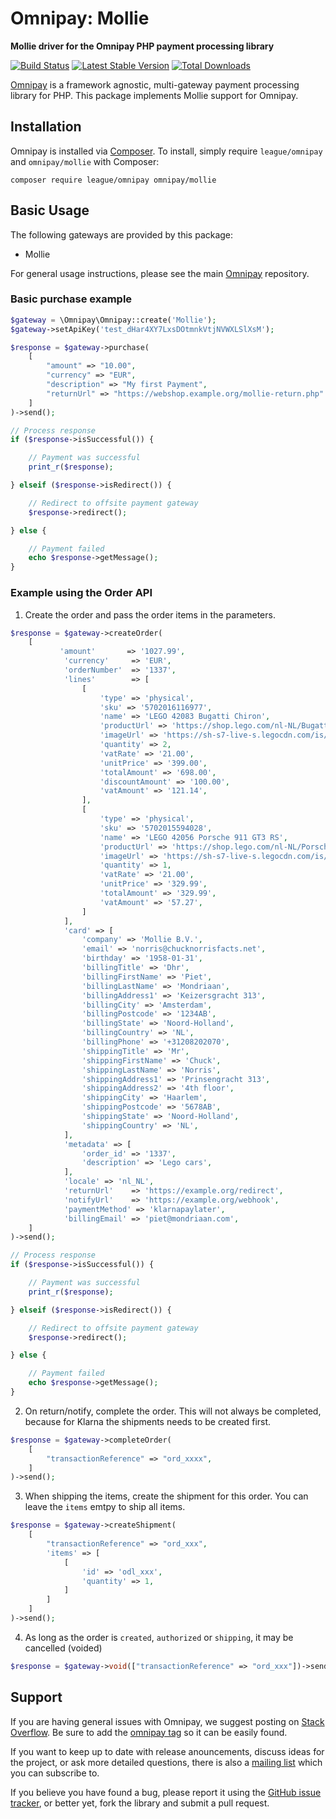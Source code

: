 # Omnipay: Mollie

**Mollie driver for the Omnipay PHP payment processing library**

[![Build Status](https://travis-ci.org/thephpleague/omnipay-mollie.png?branch=master)](https://travis-ci.org/thephpleague/omnipay-mollie)
[![Latest Stable Version](https://poser.pugx.org/omnipay/mollie/version.png)](https://packagist.org/packages/omnipay/mollie)
[![Total Downloads](https://poser.pugx.org/omnipay/mollie/d/total.png)](https://packagist.org/packages/omnipay/mollie)

[Omnipay](https://github.com/thephpleague/omnipay) is a framework agnostic, multi-gateway payment
processing library for PHP. This package implements Mollie support for Omnipay.

## Installation

Omnipay is installed via [Composer](http://getcomposer.org/). To install, simply require `league/omnipay` and `omnipay/mollie` with Composer:

```
composer require league/omnipay omnipay/mollie
```


## Basic Usage

The following gateways are provided by this package:

* Mollie

For general usage instructions, please see the main [Omnipay](https://github.com/thephpleague/omnipay)
repository.

### Basic purchase example

```php
$gateway = \Omnipay\Omnipay::create('Mollie');  
$gateway->setApiKey('test_dHar4XY7LxsDOtmnkVtjNVWXLSlXsM');

$response = $gateway->purchase(
    [
        "amount" => "10.00",
        "currency" => "EUR",
        "description" => "My first Payment",
        "returnUrl" => "https://webshop.example.org/mollie-return.php"
    ]
)->send();

// Process response
if ($response->isSuccessful()) {

    // Payment was successful
    print_r($response);

} elseif ($response->isRedirect()) {

    // Redirect to offsite payment gateway
    $response->redirect();

} else {

    // Payment failed
    echo $response->getMessage();
}
```

### Example using the Order API

1. Create the order and pass the order items in the parameters.

```php
$response = $gateway->createOrder(
    [
           'amount'       => '1027.99',
            'currency'     => 'EUR',
            'orderNumber'  => '1337',
            'lines'        => [
                [
                    'type' => 'physical',
                    'sku' => '5702016116977',
                    'name' => 'LEGO 42083 Bugatti Chiron',
                    'productUrl' => 'https://shop.lego.com/nl-NL/Bugatti-Chiron-42083',
                    'imageUrl' => 'https://sh-s7-live-s.legocdn.com/is/image//LEGO/42083_alt1?$main$',
                    'quantity' => 2,
                    'vatRate' => '21.00',
                    'unitPrice' => '399.00',
                    'totalAmount' => '698.00',
                    'discountAmount' => '100.00',
                    'vatAmount' => '121.14',
                ],
                [
                    'type' => 'physical',
                    'sku' => '5702015594028',
                    'name' => 'LEGO 42056 Porsche 911 GT3 RS',
                    'productUrl' => 'https://shop.lego.com/nl-NL/Porsche-911-GT3-RS-42056',
                    'imageUrl' => 'https://sh-s7-live-s.legocdn.com/is/image/LEGO/42056?$PDPDefault$',
                    'quantity' => 1,
                    'vatRate' => '21.00',
                    'unitPrice' => '329.99',
                    'totalAmount' => '329.99',
                    'vatAmount' => '57.27',
                ]
            ],
            'card' => [
                'company' => 'Mollie B.V.',
                'email' => 'norris@chucknorrisfacts.net',
                'birthday' => '1958-01-31',
                'billingTitle' => 'Dhr',
                'billingFirstName' => 'Piet',
                'billingLastName' => 'Mondriaan',
                'billingAddress1' => 'Keizersgracht 313',
                'billingCity' => 'Amsterdam',
                'billingPostcode' => '1234AB',
                'billingState' => 'Noord-Holland',
                'billingCountry' => 'NL',
                'billingPhone' => '+31208202070',
                'shippingTitle' => 'Mr',
                'shippingFirstName' => 'Chuck',
                'shippingLastName' => 'Norris',
                'shippingAddress1' => 'Prinsengracht 313',
                'shippingAddress2' => '4th floor',
                'shippingCity' => 'Haarlem',
                'shippingPostcode' => '5678AB',
                'shippingState' => 'Noord-Holland',
                'shippingCountry' => 'NL',
            ],
            'metadata' => [
                'order_id' => '1337',
                'description' => 'Lego cars',
            ],
            'locale' => 'nl_NL',
            'returnUrl'    => 'https://example.org/redirect',
            'notifyUrl'    => 'https://example.org/webhook',
            'paymentMethod' => 'klarnapaylater',
            'billingEmail' => 'piet@mondriaan.com',
    ]
)->send();

// Process response
if ($response->isSuccessful()) {

    // Payment was successful
    print_r($response);

} elseif ($response->isRedirect()) {

    // Redirect to offsite payment gateway
    $response->redirect();

} else {

    // Payment failed
    echo $response->getMessage();
}
```

2. On return/notify, complete the order. This will not always be completed, because for Klarna the shipments needs to be created first.


```php
$response = $gateway->completeOrder(
    [
        "transactionReference" => "ord_xxxx",
    ]
)->send();
```

3. When shipping the items, create the shipment for this order. You can leave the `items` emtpy to ship all items.

```php
$response = $gateway->createShipment(
    [
        "transactionReference" => "ord_xxx",
        'items' => [
            [
                'id' => 'odl_xxx',
                'quantity' => 1,
            ]
        ]
    ]
)->send();
```

4. As long as the order is `created`, `authorized` or `shipping`, it may be cancelled (voided) 

```php
$response = $gateway->void(["transactionReference" => "ord_xxx"])->send();
```

## Support

If you are having general issues with Omnipay, we suggest posting on
[Stack Overflow](http://stackoverflow.com/). Be sure to add the
[omnipay tag](http://stackoverflow.com/questions/tagged/omnipay) so it can be easily found.

If you want to keep up to date with release anouncements, discuss ideas for the project,
or ask more detailed questions, there is also a [mailing list](https://groups.google.com/forum/#!forum/omnipay) which
you can subscribe to.

If you believe you have found a bug, please report it using the [GitHub issue tracker](https://github.com/thephpleague/omnipay-mollie/issues),
or better yet, fork the library and submit a pull request.
